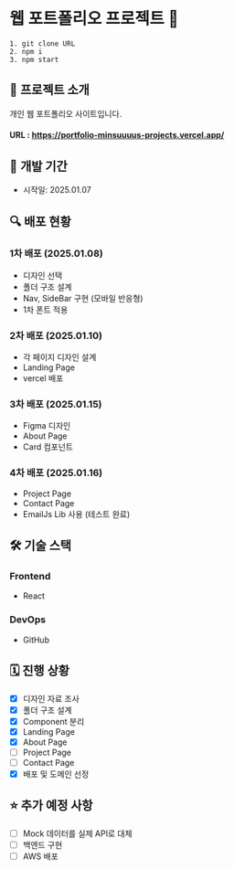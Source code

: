 # 웹 포트폴리오 프로젝트 🚀
```
1. git clone URL
2. npm i
3. npm start
```
## 📝 프로젝트 소개

개인 웹 포트폴리오 사이트입니다.

#### URL : https://portfolio-minsuuuus-projects.vercel.app/

## 📅 개발 기간

- 시작일: 2025.01.07

## 🔍 배포 현황

### 1차 배포 (2025.01.08)

- 디자인 선택
- 폴더 구조 설계
- Nav, SideBar 구현 (모바일 반응형)
- 1차 폰트 적용

### 2차 배포 (2025.01.10)
- 각 페이지 디자인 설계
- Landing Page
- vercel 배포

### 3차 배포 (2025.01.15)
- Figma 디자인
- About Page
- Card 컴포넌트

### 4차 배포 (2025.01.16)
- Project Page
- Contact Page
- EmailJs Lib 사용 (테스트 완료)

## 🛠 기술 스택

### Frontend

- React

### DevOps

- GitHub

## 🗓️ 진행 상황

- [x] 디자인 자료 조사
- [x] 폴더 구조 설계
- [x] Component 분리
- [x] Landing Page
- [x] About Page
- [ ] Project Page
- [ ] Contact Page
- [x] 배포 및 도메인 선정

## ⭐ 추가 예정 사항

- [ ] Mock 데이터를 실제 API로 대체
- [ ] 백엔드 구현
- [ ] AWS 배포
